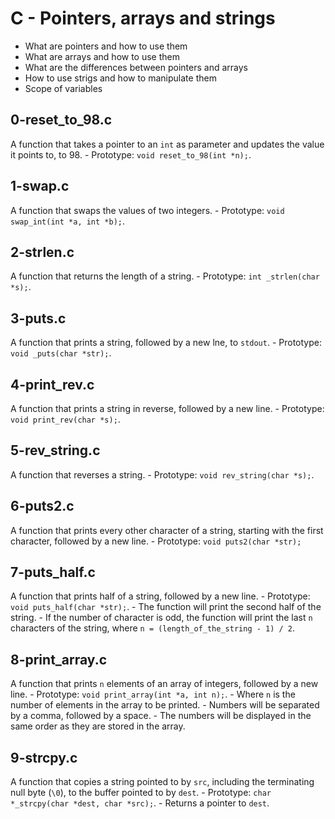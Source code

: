 # C - Pointers, arrays and strings
- What are pointers and how to use them
- What are arrays and how to use them
- What are the differences between pointers and arrays
- How to use strigs and how to manipulate them
- Scope of variables

## 0-reset_to_98.c
A function that takes a pointer to an `int` as parameter
and updates the value it points to, to 98.
	- Prototype: `void reset_to_98(int *n);`.

## 1-swap.c
A function that swaps the values of two integers.
	- Prototype: `void swap_int(int *a, int *b);`.

## 2-strlen.c
A function that returns the length of a string.
	- Prototype: `int _strlen(char *s);`.

## 3-puts.c
A function that prints a string, followed by a new lne, to `stdout`.
	- Prototype: `void _puts(char *str);`.

## 4-print_rev.c
A function that prints a string in reverse, followed by a new line.
	- Prototype: `void print_rev(char *s);`.

## 5-rev_string.c
A function that reverses a string.
	- Prototype: `void rev_string(char *s);`.

## 6-puts2.c
A function that prints every other character of a string,
starting with the first character, followed by a new line.
	- Prototype: `void puts2(char *str);`

## 7-puts_half.c
A function that prints half of a string, followed by a new line.
	- Prototype: `void puts_half(char *str);`.
	- The function will print the second half of the string.
	- If the number of character is odd,
	the function will print the last `n` characters of the string,
	where `n = (length_of_the_string - 1) / 2`.

## 8-print_array.c
A function that prints `n` elements of an array of integers, followed by a new line.
	- Prototype: `void print_array(int *a, int n);`.
	- Where `n` is the number of elements in the array to be printed.
	- Numbers will be separated by a comma, followed by a space.
	- The numbers will be displayed in the same order as they are stored in the array.

## 9-strcpy.c
A function that copies a string pointed to by `src`,
	including the terminating null byte (`\0`),
	to the buffer pointed to by `dest`.
	- Prototype: `char *_strcpy(char *dest, char *src);`.
	- Returns a pointer to `dest`.
